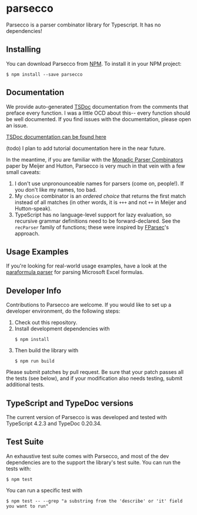 # parsecco

Parsecco is a parser combinator library for Typescript. It has no dependencies!

## Installing

You can download Parsecco from [NPM](https://www.npmjs.com/package/parsecco). To install it in your NPM project:

```
$ npm install --save parsecco
```

## Documentation

We provide auto-generated [TSDoc](https://tsdoc.org) documentation from the comments that preface every function. I was a little OCD about this-- every function should be well documented. If you find issues with the documentation, please open an issue.

[TSDoc documentation can be found here](https://williams-cs.github.io/parsecco/)

(todo) I plan to add tutorial documentation here in the near future.

In the meantime, if you are familiar with the [Monadic Parser Combinators](https://www.cs.nott.ac.uk/~pszgmh/monparsing.pdf) paper by Meijer and Hutton, Parsecco is very much in that vein with a few small caveats:

1. I don't use unpronounceable names for parsers (come on, people!). If you don't like my names, too bad.
2. My `choice` combinator is an _ordered choice_ that returns the first match instead of all matches (in other words, it is `+++` and not `++` in Meijer and Hutton-speak).
3. TypeScript has no language-level support for lazy evaluation, so recursive grammar definitions need to be forward-declared. See the `recParser` family of functions; these were inspired by [FParsec](https://www.quanttec.com/fparsec/)'s approach.

## Usage Examples

If you're looking for real-world usage examples, have a look at the [paraformula parser](https://github.com/dbarowy/paraformula) for parsing Microsoft Excel formulas.

## Developer Info

Contributions to Parsecco are welcome. If you would like to set up a developer environment, do the following steps:

1. Check out this repository.
2. Install development dependencies with
   ```
   $ npm install
   ```
3. Then build the library with
   ```
   $ npm run build
   ```

Please submit patches by pull request. Be sure that your patch passes all the tests (see below), and if your modification also needs testing, submit additional tests.

## TypeScript and TypeDoc versions

The current version of Parsecco is was developed and tested with TypeScript 4.2.3 and TypeDoc 0.20.34.

## Test Suite

An exhaustive test suite comes with Parsecco, and most of the dev dependencies are to the support the library's test suite. You can run the tests with:

```
$ npm test
```

You can run a specific test with

```
$ npm test -- --grep "a substring from the 'describe' or 'it' field you want to run"
```
